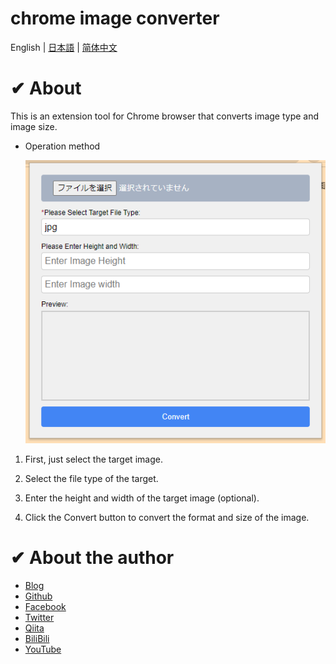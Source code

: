 # chrome image converter

English | [日本語](./README_jp.md) | [简体中文](./README_zh.md)

# ✔ About

This is an extension tool for Chrome browser that converts image type and image size.

- Operation method

  ![image](./pic/image.png)

1. First, just select the target image.

2. Select the file type of the target.

3. Enter the height and width of the target image (optional).

4. Click the Convert button to convert the format and size of the image.

# ✔ About the author

- [Blog](https://seiri-blog.github.io)
- [Github](https://github.com/RyuSeiri)
- [Facebook](https://www.facebook.com/people/Ryu-Seiri/100087864783411)
- [Twitter](https://twitter.com/Seiriryu)
- [Qiita](https://qiita.com/Seiri)
- [BiliBili](https://space.bilibili.com/140506788)
- [YouTube](https://www.youtube.com/channel/UCph3vDUIHt68iR0vtHbChaw)
